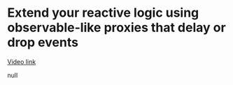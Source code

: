 # Extend your reactive logic using observable-like proxies that delay or drop events

[Video link](https://www.egghead.io/lessons/egghead-extend-your-reactive-logic-using-observable-like-proxies-that-delay-or-drop-events)

null
